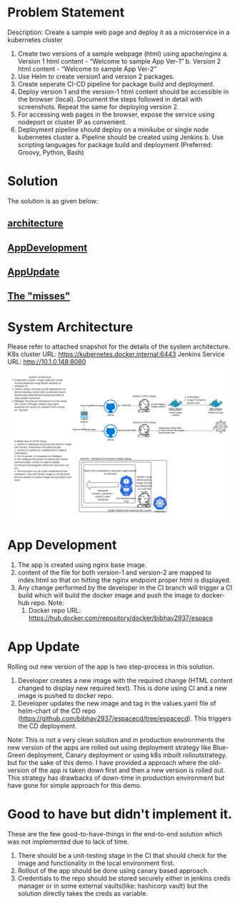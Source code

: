 # Problem Statement

Description: Create a sample web page and deploy it as a microservice in a kubernetes cluster
1. Create two versions of a sample webpage (html) using apache/nginx
    a. Version 1 html content - “Welcome to sample App Ver-1”
    b. Version 2 html content - “Welcome to sample App Ver-2”
2. Use Helm to create version1 and version 2 packages.
3. Create seperate CI-CD pipeline for package build and deployment.
4. Deploy version 1 and the version-1 html content should be accessible in the browser (local). Document the steps followed in detail with screenshots. Repeat the same for deploying version 2.
5. For accessing web pages in the browser, expose the service using nodeport or cluster IP as convenient.
6. Deployment pipeline should deploy on a minikube or single node kubernetes cluster
    a. Pipeline should be created using Jenkins
    b. Use scripting languages for package build and deployment (Preferred: Groovy, Python, Bash)

# Solution
The solution is as given below:
## [architecture](#architecture)
## [AppDevelopment](#appdev)
## [AppUpdate](#appupdates)
## [The "misses"](#missed)

# System Architecture <a name="architecture"></a>
Please refer to attached snapshot for the details of the system architecture. 
K8s cluster URL: https://kubernetes.docker.internal:6443
Jenkins Service URL: http://10.1.0.148:8080
![Architecture](espacewebapp.png)

# App Development <a name="appdev"></a>
1. The app is created using nginx base image.
2. content of the file for both version-1 and version-2 are mapped to index.html so that on hitting the nginx endpoint proper html is displayed.
3. Any change performed by the developer in the CI branch will trigger a CI build which will build the docker image and push the image to docker-hub repo.
Note:
    1. Docker repo URL: https://hub.docker.com/repository/docker/bibhav2937/espace 

# App Update <a name="appupdates"></a>
Rolling out new version of the app is two step-process in this solution.
1. Developer creates a new image with the required change (HTML content changed to display new required text). This is done using CI and a new image is pushed to docker repo.
2. Developer updates the new image and tag in the values.yaml file of helm-chart of the CD repo (https://github.com/bibhav2937/espacecd/tree/espacecd). This triggers the CD deployment.

Note: This is not a very clean solution and in production environments the new version of the apps are rolled out using deployment strategy like Blue-Green deployment, Canary deployment or using k8s inbuilt rolloutstrategy. but for the sake of this demo. I have provided a approach where the old-version of the app is taken down first and then a new version is rolled out. This strategy has drawbacks of down-time in production environment but have gone for simple approach for this demo.

# Good to have but didn't implement it. <a name="missed"></a>
These are the few good-to-have-things in the end-to-end solution which was not implemented due to lack of time.
1. There should be a unit-testing stage in the CI that should check for the image and functionality in the local environment first.
2. Rollout of the app should be done using canary based approach.
3. Credentials to the repo should be stored securely either in jenkins creds manager or in some external vaults(like: hashicorp vault) but the solution directly takes the creds as variable.


